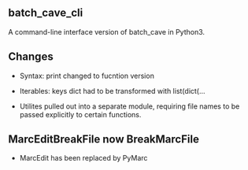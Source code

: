 ## batch_cave_cli

A command-line interface version of batch_cave in Python3.

## Changes
* Syntax: print changed to fucntion version

* Iterables: keys dict had to be transformed with list(dict(...

* Utilites pulled out into a separate module, requiring file names to be passed
explicitly to certain functions.

## MarcEditBreakFile now BreakMarcFile
* MarcEdit has been replaced by PyMarc
